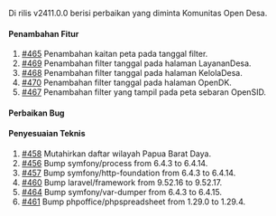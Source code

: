 Di rilis v2411.0.0 berisi perbaikan yang diminta Komunitas Open Desa.

#### Penambahan Fitur

1. [#465](https://github.com/OpenSID/pantau/issues/465) Penambahan kaitan peta pada tanggal filter.
2. [#469](https://github.com/OpenSID/pantau/issues/469) Penambahan filter tanggal pada halaman LayananDesa.
3. [#468](https://github.com/OpenSID/pantau/issues/468) Penambahan filter tanggal pada halaman KelolaDesa.
4. [#470](https://github.com/OpenSID/pantau/issues/470) Penambahan filter tanggal pada halaman OpenDK.
5. [#467](https://github.com/OpenSID/pantau/issues/467) Penambahan filter yang tampil pada peta sebaran OpenSID.

#### Perbaikan Bug

#### Penyesuaian Teknis

1. [#458](https://github.com/OpenSID/pantau/issues/458) Mutahirkan daftar wilayah Papua Barat Daya.
2. [#456](https://github.com/OpenSID/pantau/pull/456) Bump symfony/process from 6.4.3 to 6.4.14.
3. [#457](https://github.com/OpenSID/pantau/pull/457) Bump symfony/http-foundation from 6.4.3 to 6.4.14.
4. [#460](https://github.com/OpenSID/pantau/pull/460) Bump laravel/framework from 9.52.16 to 9.52.17.
5. [#464](https://github.com/OpenSID/pantau/pull/464) Bump symfony/var-dumper from 6.4.3 to 6.4.15.
6. [#461](https://github.com/OpenSID/pantau/pull/461) Bump phpoffice/phpspreadsheet from 1.29.0 to 1.29.4.